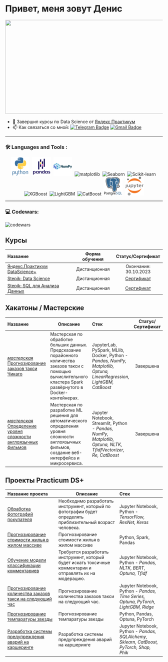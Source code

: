 # Привет, меня зовут Денис

<div align="center">
  <img src="https://media.giphy.com/media/FcqKy4Kj7XOK0hCW4g/giphy.gif" width="600" height="300"/>
</div>

- :book: Завершил курсы по Data Science от [Яндекс Практикум](https://practicum.yandex.ru/data-scientist-plus/?utm_source=partners&utm_medium=ratingoff&utm_campaign=partners_ratingoff_data-scientist-plus)
- :mailbox: Как связаться со мной: [![Telegram Badge](https://img.shields.io/badge/-mukhanovdv-blue?style=flat&logo=Telegram&logoColor=white)](https://t.me/mukhanovdv) [![Gmail Badge](https://img.shields.io/badge/-Gmail-red?style=flat&logo=Gmail&logoColor=white)](mailto:ds.mukhanov@gmail.com)
---

### :hammer_and_wrench: Languages and Tools :

<div align="center">
  <img src="https://github.com/devicons/devicon/blob/master/icons/python/python-original-wordmark.svg" title="Python" alt="Python" width="60" height="60"/>&nbsp;
  <img src="https://github.com/devicons/devicon/blob/master/icons/pandas/pandas-original-wordmark.svg" title="Pandas" alt="Pandas" width="60" height="60"/>&nbsp;
  <img src="https://github.com/devicons/devicon/blob/master/icons/numpy/numpy-original-wordmark.svg" title="Numpy" alt="Numpy" width="60" height="60"/>&nbsp;
  <img src="https://upload.wikimedia.org/wikipedia/commons/0/01/Created_with_Matplotlib-logo.svg" title="matplotlib" alt="matplotlib" width="60" height="60"/>&nbsp;
  <img src="https://seaborn.pydata.org/_images/logo-tall-lightbg.svg" title="Seaborn" alt="Seaborn" width="60" height="60"/>&nbsp;
  <img src="https://upload.wikimedia.org/wikipedia/commons/0/05/Scikit_learn_logo_small.svg" title="Scikit-learn" alt="Scikit-learn" width="60" height="60"/>&nbsp;
  <img src="https://xgboost.ai/images/logo/xgboost-logo.png" title="XGBoost" alt="XGBoost" width="100" height="40"/>&nbsp;
  <img src="https://lightgbm.readthedocs.io/en/v3.3.2/_images/LightGBM_logo_black_text.svg" title="LightGBM" alt="LightGBM" width="80" height="40"/>&nbsp;
  <img src="https://upload.wikimedia.org/wikipedia/commons/c/cc/CatBoostLogo.png" title="CatBoost" alt="CatBoost" width="60" height="60"/>&nbsp;
  <img src="https://github.com/devicons/devicon/blob/master/icons/postgresql/postgresql-original-wordmark.svg" title="PostgreSQL" alt="PostgreSQL" width="60" height="60"/>&nbsp;
  <img src="https://github.com/devicons/devicon/blob/master/icons/jupyter/jupyter-original-wordmark.svg" title="Jupyter" alt="Jupyter" width="60" height="60"/>
</div>

---

### 💻 Codewars:

![codewars](https://www.codewars.com/users/Denis_Mukhanov/badges/large)

## Курсы

| Название | Форма обучения | Статус/Сертификат |
| :--- | :---: | :---: |
| [Яндекс.Практикум DataScience+](https://practicum.yandex.ru/profile/data-scientist-plus/) | Дистанционная | Окончание: 30.10.2023|
| [Stepik: Data Science](https://stepik.org/course/113596/info) | Дистанционная | [Сертификат](https://github.com/Denis-Mukhanov/denis-mukhanov/blob/main/certificates/stepik-certificate-113596-1c96123.pdf) |
| [Stepik: SQL для Анализа Данных](https://stepik.org/course/116332/info) | Дистанционная | [Сертификат](https://github.com/Denis-Mukhanov/denis-mukhanov/blob/main/certificates/stepik-certificate-116332-60e4dd0.pdf) |

## Хакатоны / Мастерские

| Название | Описание | Стек | Статус/Сертификат |
| :--- | --- | :--- | :---: |
| [*мастерская* Прогнозирование заказов такси Чикаго](https://github.com/Denis-Mukhanov/Chicago_taxi_trips_BigData) | Мастерская по обработке больших данных. Предсказание порайонного количества заказов такси с помощью вычислительного кластера Spark развёрнутого в Docker-контейнерах. | JupyterLab, PySpark, MLlib, Docker, Python - *Pandas, NumPy, Matplotlib, Optuna, LinearRegression, LightGBM, CatBoost* | Завершена |
| [*мастерская* Определение уровня сложности англоязычных фильмов](https://github.com/Denis-Mukhanov/english-score) | Мастерская по разработке ML решения для автоматического определения уровня сложности англоязычных фильмов, создание веб-интерфейса и микросервиса. | Jupyter Notebook, Streamlit, Python - *Pandas, NumPy, Matplotlib, Optuna, NLTK, TfidfVectorizer, Re, CatBoost* | Завершена |

## Проекты Practicum DS+

| Название проекта | Описание | Стек | 
| :--- | --- | :--- |
| [Обработка фотографий покупателя](https://github.com/Denis-Mukhanov/age-estimation) | Необходимо разработать инструмент, который по фотографии будет определять приблизительный возраст человека. | Jupyter Notebook, Python - *TensorFlow, ResNet, Keras* |
| [Прогнозирование стоимости жилья в жилом массиве](https://github.com/Denis-Mukhanov/spark-home-value-prediction) | Прогнозирование стоимости жилья в жилом массиве | Python, Spark, Pandas |
| [Обучение модели классификации комментариев](https://github.com/Denis-Mukhanov/toxic-comments) | Требуется разработать инструмент, который будет искать токсичные комментарии и отправлять их на модерацию. | Jupyter Notebook, Python - *Pandas, NLTK, BERT, Optuna, Tfidf* |
| [Прогнозирование количества заказов такси на следующий час](https://github.com/Denis-Mukhanov/forecast-of-taxi-orders) | Прогнозирование количества заказов такси на следующий час. | Jupyter Notebook, Python - *Pandas, Time Series, Optuna, PyTorch, LightGBM, Ridge* |
| [Прогнозирование темпаратуры звезды](https://github.com/Denis-Mukhanov/determining-temperature-stars) | Прогнозирование темпаратуры звезды | Python, Pandas, Optuna, PyTorch |
| [Разработка системы предупреждения аварий на каршеринге](https://github.com/Denis-Mukhanov/road-accident-risk) | Разработка системы предупреждения аварий на каршеринге | Jupyter Notebook, Python - *Pandas, SQLAlchemy, Sklearn, CatBoost, PyTorch, Shap, Phik* |
